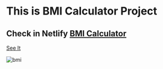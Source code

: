 <h1>This is BMI Calculator Project</h1>

<h2>Check in Netlify <a href="https://bmi-calulator-maria.netlify.app/">BMI Calculator</a></h2>

<a href="https://maryama-mohamed.github.io/BMI-Calculator-Project/">See It</a>

![bmi](https://github.com/user-attachments/assets/b804bd8f-c8ab-4bfd-9bd7-5b7bee675dd2)


